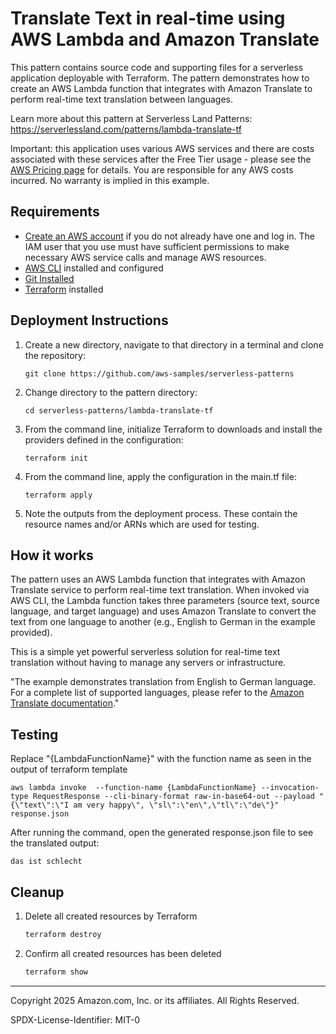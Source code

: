 # Translate Text in real-time using AWS Lambda and Amazon Translate

This pattern contains source code and supporting files for a serverless application deployable with Terraform. The pattern demonstrates how to create an AWS Lambda function that integrates with Amazon Translate to perform real-time text translation between languages.

Learn more about this pattern at Serverless Land Patterns: https://serverlessland.com/patterns/lambda-translate-tf

Important: this application uses various AWS services and there are costs associated with these services after the Free Tier usage - please see the [AWS Pricing page](https://aws.amazon.com/pricing/) for details. You are responsible for any AWS costs incurred. No warranty is implied in this example.

## Requirements

* [Create an AWS account](https://portal.aws.amazon.com/gp/aws/developer/registration/index.html) if you do not already have one and log in. The IAM user that you use must have sufficient permissions to make necessary AWS service calls and manage AWS resources.
* [AWS CLI](https://docs.aws.amazon.com/cli/latest/userguide/install-cliv2.html) installed and configured
* [Git Installed](https://git-scm.com/book/en/v2/Getting-Started-Installing-Git)
* [Terraform](https://learn.hashicorp.com/tutorials/terraform/install-cli?in=terraform/aws-get-started) installed

## Deployment Instructions

1. Create a new directory, navigate to that directory in a terminal and clone the repository:
    ``` 
    git clone https://github.com/aws-samples/serverless-patterns
    ```
2. Change directory to the pattern directory:
    ```
    cd serverless-patterns/lambda-translate-tf
    ```
3. From the command line, initialize Terraform to downloads and install the providers defined in the configuration:
    ```
    terraform init
    ```
4. From the command line, apply the configuration in the main.tf file:
    ```
    terraform apply
    ```
5. Note the outputs from the deployment process. These contain the resource names and/or ARNs which are used for testing.

## How it works

The pattern uses an AWS Lambda function that integrates with Amazon Translate service to perform real-time text translation. When invoked via AWS CLI, the Lambda function takes three parameters (source text, source language, and target language) and uses Amazon Translate to convert the text from one language to another (e.g., English to German in the example provided).

This is a simple yet powerful serverless solution for real-time text translation without having to manage any servers or infrastructure.

"The example demonstrates translation from English to German language. For a complete list of supported languages, please refer to the [Amazon Translate documentation](https://docs.aws.amazon.com/translate/latest/dg/what-is-languages.html)."


## Testing

Replace "{LambdaFunctionName}" with the function name as seen in the output of terraform template

```
aws lambda invoke  --function-name {LambdaFunctionName} --invocation-type RequestResponse --cli-binary-format raw-in-base64-out --payload "{\"text\":\"I am very happy\", \"sl\":\"en\",\"tl\":\"de\"}" response.json
```

After running the command, open the generated response.json file to see the translated output:
```
das ist schlecht
```

## Cleanup

1. Delete all created resources by Terraform
    ```bash
    terraform destroy
    ```
2. Confirm all created resources has been deleted
    ```bash
    terraform show
    ```
----
Copyright 2025 Amazon.com, Inc. or its affiliates. All Rights Reserved.

SPDX-License-Identifier: MIT-0
